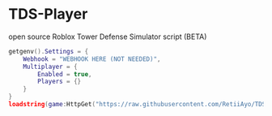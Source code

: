 # TDS-Player
open source Roblox Tower Defense Simulator script (BETA)

```lua
getgenv().Settings = {
    Webhook = "WEBHOOK HERE (NOT NEEDED)",
    Multiplayer = {
        Enabled = true,
        Players = {}
    }
}
loadstring(game:HttpGet("https://raw.githubusercontent.com/RetiiAyo/TDS-Player/main/loader.lua"))()
```
